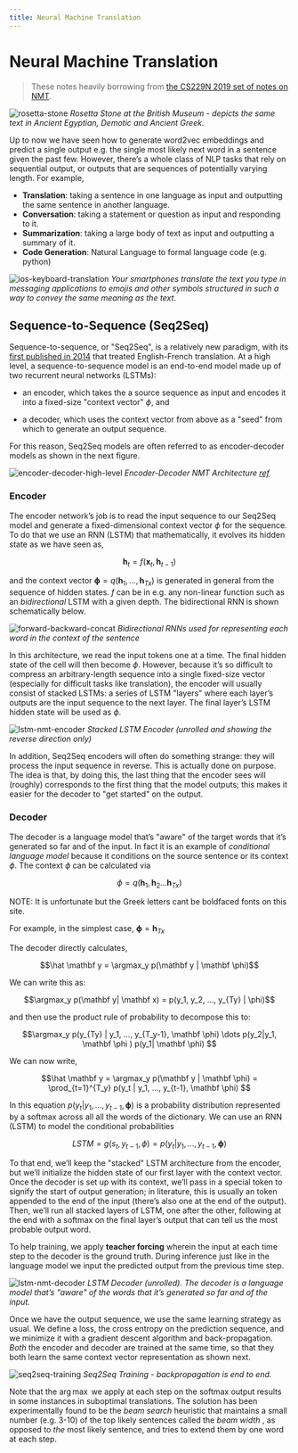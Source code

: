 ```yaml
---
title: Neural Machine Translation
---
```


# Neural Machine Translation

> These notes heavily borrowing from [the CS229N 2019 set of notes on NMT](https://web.stanford.edu/class/archive/cs/cs224n/cs224n.1194/readings/cs224n-2019-notes06-NMT_seq2seq_attention.pdf). 

![rosetta-stone](images/rosetta-stone.jpg)
*Rosetta Stone at the British Museum - depicts the same text in Ancient Egyptian, Demotic and Ancient Greek.*

Up to now we have seen how to generate word2vec embeddings and predict a single output e.g. the single most likely next word in a sentence given the past few. However, there’s a whole class of NLP tasks that rely on sequential output, or outputs that are sequences of potentially varying length. For example,

* **Translation**: taking a sentence in one language as input and outputting the same sentence in another language.
* **Conversation**: taking a statement or question as input and responding to it.
* **Summarization**: taking a large body of text as input and outputting a summary of it.
* **Code Generation**: Natural Language to formal language code (e.g. python)

![ios-keyboard-translation](images/ios-keyboard-translation.png)
*Your smartphones translate the text you type in messaging applications to emojis and other symbols structured in such a way to convey the same meaning as the text*. 

## Sequence-to-Sequence (Seq2Seq)  

Sequence-to-sequence, or "Seq2Seq", is a relatively new paradigm, with its [first published in 2014](https://arxiv.org/abs/1409.3215) that treated English-French translation. At a high level, a sequence-to-sequence model is an end-to-end model made up of two recurrent neural networks (LSTMs):

* an encoder, which takes the a source sequence as input and encodes it into a fixed-size "context vector" $\phi$, and

* a decoder, which uses the context vector from above as a "seed" from which to generate an output sequence.

For this reason, Seq2Seq models are often referred to as encoder-decoder models as shown in the next figure. 

![encoder-decoder-high-level](images/encoder-decoder-high-level.png)
*Encoder-Decoder NMT Architecture [ref](https://www.amazon.com/Natural-Language-Processing-PyTorch-Applications/dp/1491978236)*

### Encoder

The encoder network’s job is to read the input sequence to our Seq2Seq model and generate a fixed-dimensional context vector $\phi$ for the sequence. To do that we use an RNN (LSTM) that mathematically, it evolves its hidden state as we have seen as,

$$\mathbf h_t = f(\mathbf x_t, \mathbf h_{t-1})$$

and the context vector $\mathbf \phi = q(\mathbf h_1, ..., \mathbf h_{Tx})$ is generated in general from the sequence of hidden states.  $f$ can be in e.g. any non-linear function such as an _bidirectional_ LSTM with a given depth. The bidirectional RNN is shown schematically below. 


![forward-backward-concat](images/forward-backward-concat.png)
*Bidirectional RNNs used for representing each word in the context of the sentence*


In this architecture, we read the input tokens one at a time. The final hidden state of the cell will then become $\phi$. However, because it’s so difficult to compress an arbitrary-length sequence into a single fixed-size vector (especially for difficult tasks like translation), the encoder will usually consist of stacked LSTMs: a series of LSTM "layers" where each layer’s outputs are the input sequence to the next layer. The final layer’s LSTM hidden state will be used as $\phi$.

![lstm-nmt-encoder](images/lstm-nmt-encoder.png)
*Stacked LSTM Encoder (unrolled and showing the reverse direction only)*

In addition, Seq2Seq encoders will often do something strange: they will process the input sequence in reverse. This is actually done on purpose. The idea is that, by doing this, the last thing that the encoder sees will (roughly) corresponds to the first thing that the model outputs; this makes it easier for the decoder to "get started" on the output. 

### Decoder

The decoder is a language model that’s "aware" of the target words that it’s generated so far and of the input. In fact it is an example of _conditional language model_ because it conditions on the source sentence or its context $\phi$. The context $\phi$ can be calculated via

$$ \phi = q(\mathbf h_1, \mathbf h_2 \dots \mathbf h_{Tx})$$

NOTE: It is unfortunate but the Greek letters cant be boldfaced fonts on this site.

For example, in the simplest case, $\mathbf \phi = \mathbf h_{Tx}$

The decoder directly calculates,

$$\hat \mathbf y  = \argmax_y p(\mathbf y | \mathbf \phi)$$

We can write this as:

$$\argmax_y p(\mathbf y| \mathbf x) = p(y_1, y_2, ..., y_{Ty} | \phi)$$

and then use the product rule of probability to decompose this to:

$$\argmax_y p(y_{Ty} | y_1, ..., y_{T_y-1}, \mathbf \phi)  \dots p(y_2|y_1, \mathbf \phi ) p(y_1| \mathbf \phi) $$

We can now write,

$$\hat \mathbf y  = \argmax_y p(\mathbf y | \mathbf \phi) = \prod_{t=1}^{T_y} p(y_t | y_1, ..., y_{t-1}, \mathbf \phi) $$

In this equation $p(y_t | y_1, ..., y_{t-1}, \mathbf \phi)$ is a probability distribution represented by a softmax across all all the words of the dictionary. We can use an RNN (LSTM) to model the conditional probabilities 

$$LSTM = g(s_t,  y_{t-1}, \phi ) = p(y_t | y_1, ..., y_{t-1}, \mathbf \phi) $$

To that end, we’ll keep the "stacked" LSTM architecture from the encoder, but we’ll initialize the hidden state of our first layer with the context vector. Once the decoder is set up with its context, we’ll pass in a special token to signify the start of output generation; in literature, this is usually an <SOS> token appended to the end of the input (there’s also one at the end of the output). Then, we’ll run all stacked layers of LSTM, one after the other, following at the end with a softmax on the final layer’s output that can tell us the most probable output word. 

To help training, we apply  **teacher forcing** wherein the input at each time step to the decoder is the ground truth. During inference just like in the language model we input the predicted output from the previous time step.  

![lstm-nmt-decoder](images/lstm-nmt-decoder.png)
*LSTM Decoder (unrolled). The decoder is a language model that’s "aware" of the words that it’s generated so far and of the input.*

Once we have the output sequence, we use the same learning strategy as usual. We define a loss, the cross entropy on the prediction sequence, and we minimize it with a gradient descent algorithm and back-propagation. _Both_ the encoder and decoder are trained at the same time, so that they both learn the same context vector representation as shown next. 

![seq2seq-training](images/seq2seq-training.png)
*Seq2Seq Training - backpropagation is end to end.*

Note that the $\arg \max$ we apply at each step on the softmax output results in some instances in suboptimal translations. The solution has been experimentally found to be the _beam search_ heuristic that maintains a small number (e.g. 3-10) of the top likely sentences called the _beam width_ , as opposed to _the_ most likely sentence, and tries to extend them by one word at each step. 
